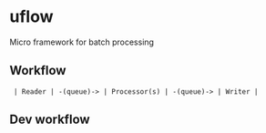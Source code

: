 # uflow
Micro framework for batch processing 

## Workflow


```
 | Reader | -(queue)-> | Processor(s) | -(queue)-> | Writer |
```

## Dev workflow



